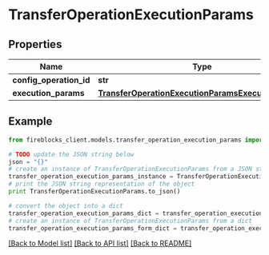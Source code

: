 # TransferOperationExecutionParams


## Properties

Name | Type | Description | Notes
------------ | ------------- | ------------- | -------------
**config_operation_id** | **str** |  | 
**execution_params** | [**TransferOperationExecutionParamsExecutionParams**](TransferOperationExecutionParamsExecutionParams.md) |  | [optional] 

## Example

```python
from fireblocks_client.models.transfer_operation_execution_params import TransferOperationExecutionParams

# TODO update the JSON string below
json = "{}"
# create an instance of TransferOperationExecutionParams from a JSON string
transfer_operation_execution_params_instance = TransferOperationExecutionParams.from_json(json)
# print the JSON string representation of the object
print TransferOperationExecutionParams.to_json()

# convert the object into a dict
transfer_operation_execution_params_dict = transfer_operation_execution_params_instance.to_dict()
# create an instance of TransferOperationExecutionParams from a dict
transfer_operation_execution_params_form_dict = transfer_operation_execution_params.from_dict(transfer_operation_execution_params_dict)
```
[[Back to Model list]](../README.md#documentation-for-models) [[Back to API list]](../README.md#documentation-for-api-endpoints) [[Back to README]](../README.md)


